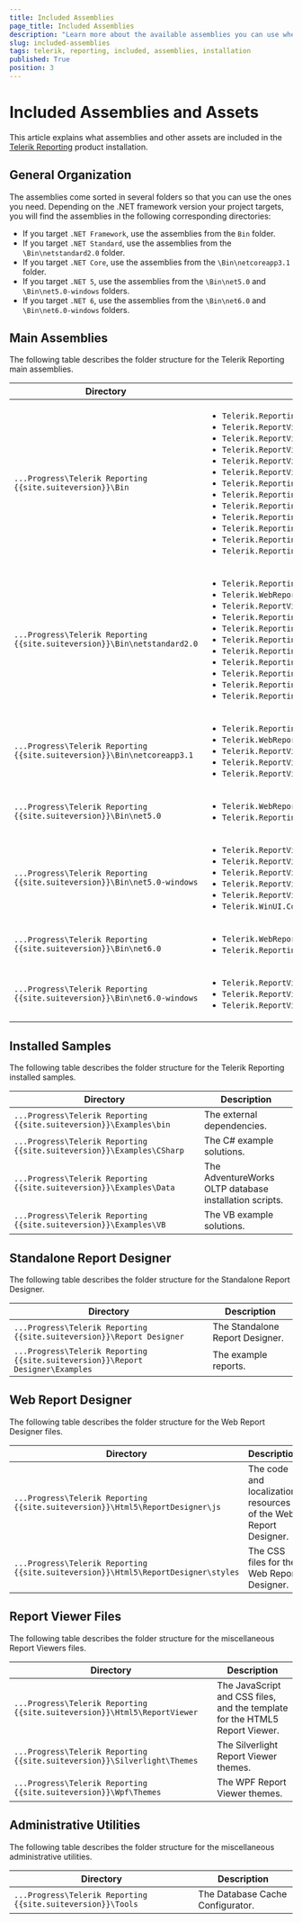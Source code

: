 ```yaml
---
title: Included Assemblies
page_title: Included Assemblies
description: "Learn more about the available assemblies you can use when working with Telerik Reporting."
slug: included-assemblies
tags: telerik, reporting, included, assemblies, installation
published: True
position: 3
---
```


# Included Assemblies and Assets

This article explains what assemblies and other assets are included in the [Telerik Reporting](https://www.telerik.com/products/reporting.aspx) product installation.

## General Organization

The assemblies come sorted in several folders so that you can use the ones you need. Depending on the .NET framework version your project targets, you will find the assemblies in the following corresponding directories:

* If you target `.NET Framework`, use the assemblies from the `Bin` folder.
* If you target `.NET Standard`, use the assemblies from the `\Bin\netstandard2.0` folder.
* If you target `.NET Core`, use the assemblies from the `\Bin\netcoreapp3.1` folder.
* If you target `.NET 5`, use the assemblies from the `\Bin\net5.0` and `\Bin\net5.0-windows` folders.
* If you target `.NET 6`, use the assemblies from the `\Bin\net6.0` and `\Bin\net6.0-windows` folders.

## Main Assemblies

The following table describes the folder structure for the Telerik Reporting main assemblies.

| Directory | Description |
| ------ | ------ |
|`...Progress\Telerik Reporting {{site.suiteversion}}\Bin`|<ul><li>`Telerik.Reporting.dll`</li><li>`Telerik.ReportViewer.Mvc.dll`</li><li>`Telerik.ReportViewer.WebForms.dll`</li><li>`Telerik.ReportViewer.WinForms.dll`</li><li>`Telerik.ReportViewer.Silverlight.dll`</li><li>`Telerik.ReportViewer.Wpf.dll`</li><li>`Telerik.Reporting.Adomd.dll`</li><li>`Telerik.Reporting.Service.dll`</li><li>`Telerik.Reporting.Services.ServiceStack.dll`</li><li>`Telerik.Reporting.Services.WebApi.dll`</li><li>`Telerik.Reporting.XpsRendering.dll`</li><li>`Telerik.Reporting.OpenXmlRendering.dll`</li><li>`Telerik.Reporting.Cache.Database.dll`</li></ul>|
|`...Progress\Telerik Reporting {{site.suiteversion}}\Bin\netstandard2.0`|<ul><li>`Telerik.Reporting.dll`</li><li>`Telerik.WebReportDesigner.Services.dll`</li><li>`Telerik.ReportViewer.Blazor.dll`</li><li>`Telerik.Reporting.WebServiceDataSource.dll`</li><li>`Telerik.Reporting.Services.HttpClient.dll`</li><li>`Telerik.Reporting.Services.AspNetCore.dll`</li><li>`Telerik.Reporting.OpenXmlRendering.2.7.2.dll`</li><li>`Telerik.Reporting.JsonSerialization.dll`</li><li>`Telerik.Reporting.Data.Schema.dll`</li><li>`Telerik.Reporting.Cache.StackExchangeRedis.dll`</li><li>`Telerik.Reporting.Cache.StackExchangeRedis.2.dll`</li></ul>|
|`...Progress\Telerik Reporting {{site.suiteversion}}\Bin\netcoreapp3.1`|<ul><li>`Telerik.Reporting.Services.AspNetCore.dll`</li><li>`Telerik.WebReportDesigner.Services.dll`</li><li>`Telerik.ReportViewer.WinForms.dll`</li><li>`Telerik.ReportViewer.Wpf.dll`</li><li>`Telerik.ReportViewer.Wpf.Themes.dll`</li></ul>|
|`...Progress\Telerik Reporting {{site.suiteversion}}\Bin\net5.0`|<ul><li>`Telerik.WebReportDesigner.Services.dll`</li><li>`Telerik.Reporting.Services.AspNetCore.dll`</li></ul>|
|`...Progress\Telerik Reporting {{site.suiteversion}}\Bin\net5.0-windows`|<ul><li>`Telerik.ReportViewer.WinForms.dll`</li><li>`Telerik.ReportViewer.Wpf.dll`</li><li>`Telerik.ReportViewer.Wpf.Themes.dll`</li><li>`Telerik.ReportViewer.WinUI.dll`</li><li>`Telerik.ReportViewer.WinUI.Themes.dll`</li><li>`Telerik.WinUI.Controls\`</li></ul>|
|`...Progress\Telerik Reporting {{site.suiteversion}}\Bin\net6.0`|<ul><li>`Telerik.WebReportDesigner.Services.dll`</li><li>`Telerik.Reporting.Services.AspNetCore.dll`</li></ul>|
|`...Progress\Telerik Reporting {{site.suiteversion}}\Bin\net6.0-windows`|<ul><li>`Telerik.ReportViewer.WinForms.dll`</li><li>`Telerik.ReportViewer.Wpf.dll`</li><li>`Telerik.ReportViewer.Wpf.Themes.dll`</li></ul>|

## Installed Samples

The following table describes the folder structure for the Telerik Reporting installed samples.

| Directory | Description |
| ------ | ------ |
|`...Progress\Telerik Reporting {{site.suiteversion}}\Examples\bin`|The external dependencies.|
|`...Progress\Telerik Reporting {{site.suiteversion}}\Examples\CSharp`|The C# example solutions.|
|`...Progress\Telerik Reporting {{site.suiteversion}}\Examples\Data`|The AdventureWorks OLTP database installation scripts.|
|`...Progress\Telerik Reporting {{site.suiteversion}}\Examples\VB`|The VB example solutions.|

## Standalone Report Designer

The following table describes the folder structure for the Standalone Report Designer.

| Directory | Description |
| ------ | ------ |
|`...Progress\Telerik Reporting {{site.suiteversion}}\Report Designer`|The Standalone Report Designer.|
|`...Progress\Telerik Reporting {{site.suiteversion}}\Report Designer\Examples`|The example reports.|

## Web Report Designer

The following table describes the folder structure for the Web Report Designer files.         

| Directory | Description |
| ------ | ------ |
|`...Progress\Telerik Reporting {{site.suiteversion}}\Html5\ReportDesigner\js`|The code and localization resources of the Web Report Designer.|
|`...Progress\Telerik Reporting {{site.suiteversion}}\Html5\ReportDesigner\styles`|The CSS files for the Web Report Designer.|

## Report Viewer Files

The following table describes the folder structure for the miscellaneous Report Viewers files.         

| Directory | Description |
| ------ | ------ |
|`...Progress\Telerik Reporting {{site.suiteversion}}\Html5\ReportViewer`|The JavaScript and CSS files, and the template for the HTML5 Report Viewer.|
|`...Progress\Telerik Reporting {{site.suiteversion}}\Silverlight\Themes`|The Silverlight Report Viewer themes.|
|`...Progress\Telerik Reporting {{site.suiteversion}}\Wpf\Themes`|The WPF Report Viewer themes.|

## Administrative Utilities

The following table describes the folder structure for the miscellaneous administrative utilities.         

| Directory | Description |
| ------ | ------ |
|`...Progress\Telerik Reporting {{site.suiteversion}}\Tools`|The Database Cache Configurator.|
